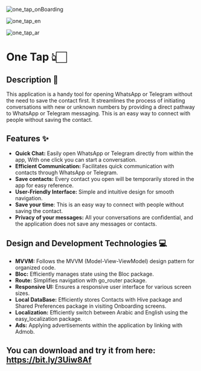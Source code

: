 ![one_tap_onBoarding](https://github.com/aliabdelnaby/one-tap/assets/70640625/b126df1f-4df0-4351-b288-95f150e9430c)

![one_tap_en](https://github.com/aliabdelnaby/one-tap/assets/70640625/1258df42-7986-42c1-8977-1d712cedae40)

![one_tap_ar](https://github.com/aliabdelnaby/one-tap/assets/70640625/9c0dfc71-687e-43cb-a234-37d28ddd0635)

# One Tap 👆🏻

## Description 📜

This application is a handy tool for opening WhatsApp or Telegram without the need to save the contact first. It streamlines the process of initiating conversations with new or unknown numbers by providing a direct pathway to WhatsApp or Telegram messaging. This is an easy way to connect with people without saving the contact.

## Features ✨
- **Quick Chat:** Easily open WhatsApp or Telegram directly from within the app, With one click you can start a conversation.
- **Efficient Communication:** Facilitates quick communication with contacts through WhatsApp or Telegram.
- **Save contacts:** Every contact you open will be temporarily stored in the app for easy reference.
- **User-Friendly Interface:** Simple and intuitive design for smooth navigation.
- **Save your time**: This is an easy way to connect with people without saving the contact.
- **Privacy of your messages:** All your conversations are confidential, and the application does not save any messages or contacts.

## Design and Development Technologies 💻
- **MVVM:** Follows the MVVM (Model-View-ViewModel) design pattern for organized code.
- **Bloc:** Efficiently manages state using the Bloc package.
- **Route:** Simplifies navigation with go_router package.
- **Responsive UI:** Ensures a responsive user interface for various screen sizes.
- **Local DataBase:** Efficiently stores Contacts with Hive package and Shared Preferences package in visiting Onboarding screens.
- **Localization:** Efficiently switch between Arabic and English using the easy_localization package.
- **Ads:** Applying advertisements within the application by linking with Admob.
 ## You can download and try it from here:  https://bit.ly/3Uiw8Af
